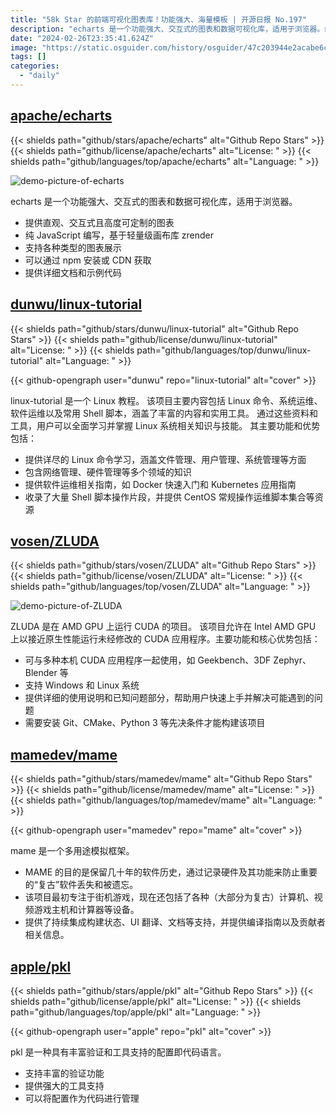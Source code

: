 ```yaml
---
title: "58k Star 的前端可视化图表库！功能强大、海量模板 | 开源日报 No.197"
description: "echarts 是一个功能强大、交互式的图表和数据可视化库，适用于浏览器。纯 JavaScript 编写，基于轻量级画布库 zrender，提供直观、交互式且高度可定制的图表，支持各种类型的图表展示。可通过 npm 安装或 CDN 获取，同时提供详细文档和示例代码。是一个不可多得的数据可视化利器。"
date: "2024-02-26T23:35:41.624Z"
image: "https://static.osguider.com/history/osguider/47c203944e2acabe6c7349cceab3e9e8.png"
tags: []
categories:
  - "daily"
---
```


## [apache/echarts](https://github.com/apache/echarts)

{{< shields path="github/stars/apache/echarts" alt="Github Repo Stars" >}} {{< shields path="github/license/apache/echarts" alt="License: " >}} {{< shields path="github/languages/top/apache/echarts" alt="Language: " >}}

![demo-picture-of-echarts](https://static.osguider.com/history/2024/c8b2a6a4a4738e0b4cd625715dd112e2.png)

echarts 是一个功能强大、交互式的图表和数据可视化库，适用于浏览器。

- 提供直观、交互式且高度可定制的图表
- 纯 JavaScript 编写，基于轻量级画布库 zrender
- 支持各种类型的图表展示
- 可以通过 npm 安装或 CDN 获取
- 提供详细文档和示例代码
  
## [dunwu/linux-tutorial](https://github.com/dunwu/linux-tutorial)

{{< shields path="github/stars/dunwu/linux-tutorial" alt="Github Repo Stars" >}} {{< shields path="github/license/dunwu/linux-tutorial" alt="License: " >}} {{< shields path="github/languages/top/dunwu/linux-tutorial" alt="Language: " >}}

{{< github-opengraph user="dunwu" repo="linux-tutorial" alt="cover" >}}

linux-tutorial 是一个 Linux 教程。
该项目主要内容包括 Linux 命令、系统运维、软件运维以及常用 Shell 脚本，涵盖了丰富的内容和实用工具。
通过这些资料和工具，用户可以全面学习并掌握 Linux 系统相关知识与技能。
其主要功能和优势包括：

- 提供详尽的 Linux 命令学习，涵盖文件管理、用户管理、系统管理等方面
- 包含网络管理、硬件管理等多个领域的知识
- 提供软件运维相关指南，如 Docker 快速入门和 Kubernetes 应用指南
- 收录了大量 Shell 脚本操作片段，并提供 CentOS 常规操作运维脚本集合等资源
  
## [vosen/ZLUDA](https://github.com/vosen/ZLUDA)

{{< shields path="github/stars/vosen/ZLUDA" alt="Github Repo Stars" >}} {{< shields path="github/license/vosen/ZLUDA" alt="License: " >}} {{< shields path="github/languages/top/vosen/ZLUDA" alt="Language: " >}}

![demo-picture-of-ZLUDA](https://static.osguider.com/history/2024/592a10211dd4389448fed7b6a432b26d.png)

ZLUDA 是在 AMD GPU 上运行 CUDA 的项目。
该项目允许在 Intel AMD GPU 上以接近原生性能运行未经修改的 CUDA 应用程序。主要功能和核心优势包括：

- 可与多种本机 CUDA 应用程序一起使用，如 Geekbench、3DF Zephyr、Blender 等
- 支持 Windows 和 Linux 系统
- 提供详细的使用说明和已知问题部分，帮助用户快速上手并解决可能遇到的问题
- 需要安装 Git、CMake、Python 3 等先决条件才能构建该项目
  
## [mamedev/mame](https://github.com/mamedev/mame)

{{< shields path="github/stars/mamedev/mame" alt="Github Repo Stars" >}} {{< shields path="github/license/mamedev/mame" alt="License: " >}} {{< shields path="github/languages/top/mamedev/mame" alt="Language: " >}}

{{< github-opengraph user="mamedev" repo="mame" alt="cover" >}}

mame 是一个多用途模拟框架。

- MAME 的目的是保留几十年的软件历史，通过记录硬件及其功能来防止重要的“复古”软件丢失和被遗忘。
- 该项目最初专注于街机游戏，现在还包括了各种（大部分为复古）计算机、视频游戏主机和计算器等设备。
- 提供了持续集成构建状态、UI 翻译、文档等支持，并提供编译指南以及贡献者相关信息。
  
## [apple/pkl](https://github.com/apple/pkl)

{{< shields path="github/stars/apple/pkl" alt="Github Repo Stars" >}} {{< shields path="github/license/apple/pkl" alt="License: " >}} {{< shields path="github/languages/top/apple/pkl" alt="Language: " >}}

{{< github-opengraph user="apple" repo="pkl" alt="cover" >}}

pkl 是一种具有丰富验证和工具支持的配置即代码语言。

- 支持丰富的验证功能
- 提供强大的工具支持
- 可以将配置作为代码进行管理
  

